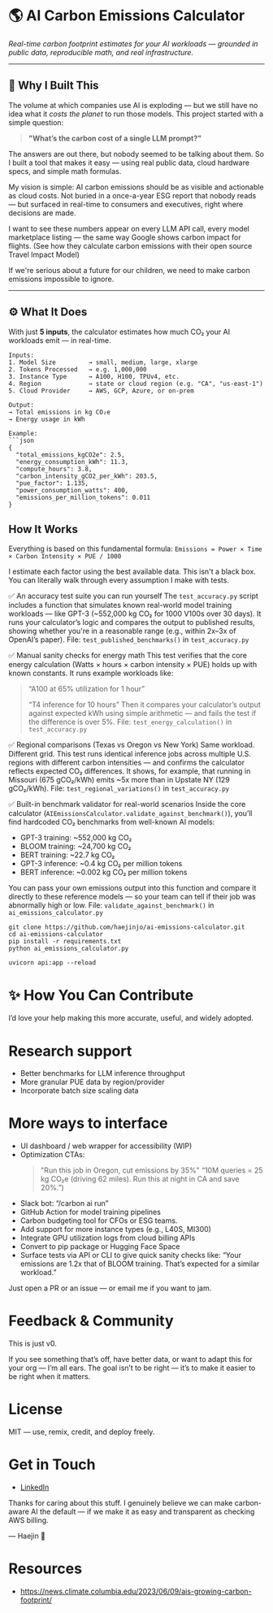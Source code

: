 # 🌎 AI Carbon Emissions Calculator

_Real-time carbon footprint estimates for your AI workloads — grounded in public data, reproducible math, and real infrastructure._

---

## 🧠 Why I Built This

The volume at which companies use AI is exploding — but we still have no idea what it *costs the planet* to run those models. This project started with a simple question:

> **"What’s the carbon cost of a single LLM prompt?"**

The answers are out there, but nobody seemed to be talking about them.
So I built a tool that makes it easy — using real public data, cloud hardware specs, and simple math formulas.

My vision is simple:
AI carbon emissions should be as visible and actionable as cloud costs. Not buried in a once-a-year ESG report that nobody reads — but surfaced in real-time to consumers and executives, right where decisions are made.

I want to see these numbers appear on every LLM API call, every model marketplace listing — the same way Google shows carbon impact for flights. (See how they calculate carbon emissions with their open source Travel Impact Model)

If we're serious about a future for our children, we need to make carbon emissions impossible to ignore.

---

## ⚙️ What It Does

With just **5 inputs**, the calculator estimates how much CO₂ your AI workloads emit — in real-time.

```text
Inputs:
1. Model Size         → small, medium, large, xlarge
2. Tokens Processed   → e.g. 1,000,000
3. Instance Type      → A100, H100, TPUv4, etc.
4. Region             → state or cloud region (e.g. "CA", "us-east-1")
5. Cloud Provider     → AWS, GCP, Azure, or on-prem

Output:
→ Total emissions in kg CO₂e
→ Energy usage in kWh

Example:
```json
{
  "total_emissions_kgCO2e": 2.5,
  "energy_consumption_kWh": 11.3,
  "compute_hours": 3.8,
  "carbon_intensity_gCO2_per_kWh": 203.5,
  "pue_factor": 1.135,
  "power_consumption_watts": 400,
  "emissions_per_million_tokens": 0.011
}
```

## How It Works

Everything is based on this fundamental formula:
`Emissions = Power × Time × Carbon Intensity × PUE / 1000`

I estimate each factor using the best available data. 
This isn't a black box. You can literally walk through every assumption I make with tests.

✅ An accuracy test suite you can run yourself
The `test_accuracy.py` script includes a function that simulates known real-world model training workloads — like GPT-3 (~552,000 kg CO₂ for 1000 V100s over 30 days).
It runs your calculator’s logic and compares the output to published results, showing whether you're in a reasonable range (e.g., within 2x–3x of OpenAI’s paper).
File: `test_published_benchmarks()` in `test_accuracy.py`

✅ Manual sanity checks for energy math
This test verifies that the core energy calculation (Watts × hours × carbon intensity × PUE) holds up with known constants.
It runs example workloads like:
> “A100 at 65% utilization for 1 hour”
>
> “T4 inference for 10 hours”
Then it compares your calculator’s output against expected kWh using simple arithmetic — and fails the test if the difference is over 5%.
File: `test_energy_calculation()` in `test_accuracy.py`

✅ Regional comparisons (Texas vs Oregon vs New York)
Same workload. Different grid. This test runs identical inference jobs across multiple U.S. regions with different carbon intensities — and confirms the calculator reflects expected CO₂ differences.
It shows, for example, that running in Missouri (675 gCO₂/kWh) emits ~5x more than in Upstate NY (129 gCO₂/kWh).
File: `test_regional_variations()` in `test_accuracy.py`

✅ Built-in benchmark validator for real-world scenarios
Inside the core calculator (`AIEmissionsCalculator.validate_against_benchmark()`), you’ll find hardcoded CO₂ benchmarks from well-known AI models:

- GPT-3 training: ~552,000 kg CO₂
- BLOOM training: ~24,700 kg CO₂
- BERT training: ~22.7 kg CO₂
- GPT-3 inference: ~0.4 kg CO₂ per million tokens
- BERT inference: ~0.002 kg CO₂ per million tokens

You can pass your own emissions output into this function and compare it directly to these reference models — so your team can tell if their job was abnormally high or low.
File: `validate_against_benchmark()` in `ai_emissions_calculator.py`

```
git clone https://github.com/haejinjo/ai-emissions-calculator.git
cd ai-emissions-calculator
pip install -r requirements.txt
python ai_emissions_calculator.py
```

`uvicorn api:app --reload`

# ✨ How You Can Contribute
I’d love your help making this more accurate, useful, and widely adopted.

# Research support
- Better benchmarks for LLM inference throughput
- More granular PUE data by region/provider
- Incorporate batch size scaling data

# More ways to interface
- UI dashboard / web wrapper for accessibility (WIP)
- Optimization CTAs:
  > "Run this job in Oregon, cut emissions by 35%"
  > “10M queries = 25 kg CO₂e (driving 62 miles). Run this at night in CA and save 20%.”)
- Slack bot: “/carbon ai run”
- GitHub Action for model training pipelines
- Carbon budgeting tool for CFOs or ESG teams.
- Add support for more instance types (e.g., L40S, MI300)
- Integrate GPU utilization logs from cloud billing APIs
- Convert to pip package or Hugging Face Space
- Surface tests via API or CLI to give quick sanity checks like: “Your emissions are 1.2x that of BLOOM training. That’s expected for a similar workload.”


Just open a PR or an issue — or email me if you want to jam.

# Feedback & Community

This is just v0. 

If you see something that’s off, have better data, or want to adapt this for your org — I’m all ears. The goal isn’t to be right — it’s to make it easier to be right when it matters.

# License
MIT — use, remix, credit, and deploy freely.

# Get in Touch
- [LinkedIn](https://www.linkedin.com/in/haejinjo/)

Thanks for caring about this stuff. I genuinely believe we can make carbon-aware AI the default — if we make it as easy and transparent as checking AWS billing.

— Haejin 🌱


# Resources
- https://news.climate.columbia.edu/2023/06/09/ais-growing-carbon-footprint/
